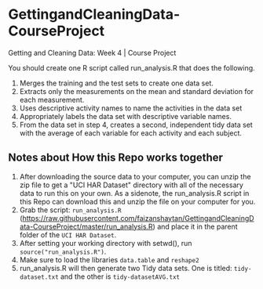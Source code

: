 # GettingandCleaningData-CourseProject
Getting and Cleaning Data: Week 4 | Course Project

You should create one R script called run_analysis.R that does the following.

1. Merges the training and the test sets to create one data set.
2. Extracts only the measurements on the mean and standard deviation for each measurement.
3. Uses descriptive activity names to name the activities in the data set
4. Appropriately labels the data set with descriptive variable names.
5. From the data set in step 4, creates a second, independent tidy data set with the average of each variable for each activity and each subject.

## Notes about How this Repo works together

1. After downloading the source data to your computer, you can unzip the zip file to get a "UCI HAR Dataset" directory with all of the necessary data to run this on your own.  As a sidenote, the run_analysis.R script in this Repo can download this and unzip the file on your computer for you.
2. Grab the script: ```run_analysis.R``` (https://raw.githubusercontent.com/faizanshaytan/GettingandCleaningData-CourseProject/master/run_analysis.R) and place it in the parent folder of the ```UCI HAR Dataset```.
3. After setting your working directory with setwd(), run ```source("run_analysis.R")```.
4. Make sure to load the libraries ```data.table``` and ```reshape2```
4. run_analysis.R will then generate two Tidy data sets.  One is titled: ```tidy-dataset.txt``` and the other is ```tidy-datasetAVG.txt```
